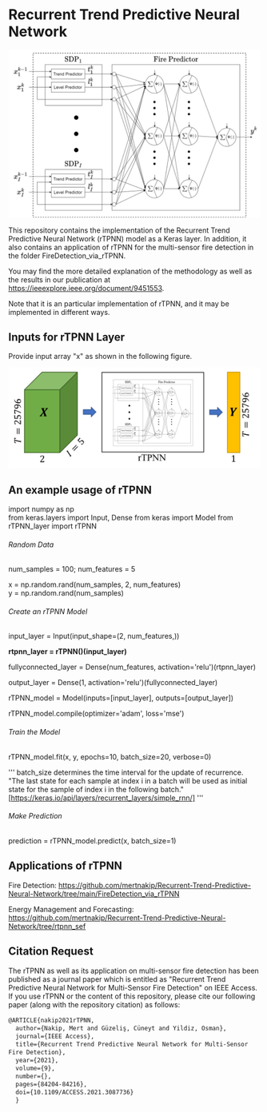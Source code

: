 # Recurrent Trend Predictive Neural Network


![Alt text](Figures/rTPNN-FireDetector.jpg?raw=true "Title")

This repository contains the implementation of the Recurrent Trend Predictive Neural Network (rTPNN) model as a Keras layer. In addition, it also contains an application of rTPNN for the multi-sensor fire detection in the folder FireDetection_via_rTPNN.

You may find the more detailed explanation of the methodology as well as the results in our publication at https://ieeexplore.ieee.org/document/9451553.

Note that it is an particular implementation of rTPNN, and it may be implemented in different ways.

## Inputs for rTPNN Layer

Provide input array "x" as shown in the following figure. 

![Alt text](Figures/Tensor.PNG?raw=true "Title")


## An example usage of rTPNN 

import numpy as np  
from keras.layers import Input, Dense
from keras import Model
from rTPNN_layer import rTPNN  


###### Random Data

num_samples = 100; 
num_features = 5

x = np.random.rand(num_samples, 2, num_features)  
y = np.random.rand(num_samples) 




###### Create an rTPNN Model

input_layer = Input(input_shape=(2, num_features,))

**rtpnn_layer = rTPNN()(input_layer)**

fullyconnected_layer = Dense(num_features, activation='relu')(rtpnn_layer)

output_layer = Dense(1, activation='relu')(fullyconnected_layer)


rTPNN_model = Model(inputs=[input_layer], outputs=[output_layer])

rTPNN_model.compile(optimizer='adam', loss='mse')  


###### Train the Model

rTPNN_model.fit(x, y, epochs=10, batch_size=20, verbose=0) 

'''
batch_size determines the time interval for the update of recurrence. "The last state for each sample at index i in a batch will be used as initial state for the sample of index i in the following batch." [https://keras.io/api/layers/recurrent_layers/simple_rnn/]
'''

###### Make Prediction


prediction = rTPNN_model.predict(x, batch_size=1) 


## Applications of rTPNN


Fire Detection: https://github.com/mertnakip/Recurrent-Trend-Predictive-Neural-Network/tree/main/FireDetection_via_rTPNN 

Energy Management and Forecasting: https://github.com/mertnakip/Recurrent-Trend-Predictive-Neural-Network/tree/rtpnn_sef 


## Citation Request 
The rTPNN as well as its application on multi-sensor fire detection has been published as a journal paper which is entitled as "Recurrent Trend Predictive Neural Network for Multi-Sensor Fire Detection" on IEEE Access. If you use rTPNN or the content of this repository, please cite our following paper (along with the repository citation) as follows: 

```
@ARTICLE{nakip2021rTPNN,  
  author={Nakip, Mert and Güzeliş, Cüneyt and Yildiz, Osman},  
  journal={IEEE Access},  
  title={Recurrent Trend Predictive Neural Network for Multi-Sensor Fire Detection},  
  year={2021},  
  volume={9},  
  number={},  
  pages={84204-84216},  
  doi={10.1109/ACCESS.2021.3087736}  
  }
  ```
